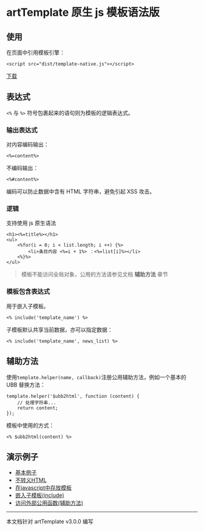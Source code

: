 # artTemplate 原生 js 模板语法版

## 使用

在页面中引用模板引擎：

    <script src="dist/template-native.js"></script>
    
[下载](https://raw.github.com/aui/artTemplate/master/dist/template-native.js)

## 表达式

``<%`` 与 ``%>`` 符号包裹起来的语句则为模板的逻辑表达式。

### 输出表达式

对内容编码输出：

    <%=content%>

不编码输出：

    <%#content%>
    
编码可以防止数据中含有 HTML 字符串，避免引起 XSS 攻击。

### 逻辑

支持使用 js 原生语法

	<h1><%=title%></h1>
	<ul>
    	<%for(i = 0; i < list.length; i ++) {%>
        	<li>条目内容 <%=i + 1%> ：<%=list[i]%></li>
    	<%}%>
	</ul>
	
> 模板不能访问全局对象，公用的方法请参见文档 **辅助方法** 章节

### 模板包含表达式

用于嵌入子模板。

    <% include('template_name') %>

子模板默认共享当前数据，亦可以指定数据：

    <% include('template_name', news_list) %>

## 辅助方法

使用``template.helper(name, callback)``注册公用辅助方法，例如一个基本的 UBB 替换方法：

    template.helper('$ubb2html', function (content) {
        // 处理字符串...
        return content;
    });

模板中使用的方式：

    <% $ubb2html(content) %>
    
##	演示例子

*	[基本例子](http://aui.github.io/artTemplate/demo/template-native/basic.html)
*	[不转义HTML](http://aui.github.io/artTemplate/demo/template-native/no-escape.html)
*	[在javascript中存放模板](http://aui.github.io/artTemplate/demo/template-native/compile.html)
*	[嵌入子模板(include)](http://aui.github.io/artTemplate/demo/template-native/include.html)
*	[访问外部公用函数(辅助方法)](http://aui.github.io/artTemplate/demo/template-native/helper.html)

----------------------------------------------

本文档针对 artTemplate v3.0.0 编写